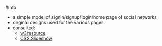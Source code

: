#Info
- a simple model of signin/signup/login/home page of social networks
- original designs used for the various pages
- consulted: 
  * [w3resource](https://www.w3resource.com/)
  * [CSS Slideshow](https://www.smashingmagazine.com/2012/04/pure-css3-cycling-slideshow/) 
  
